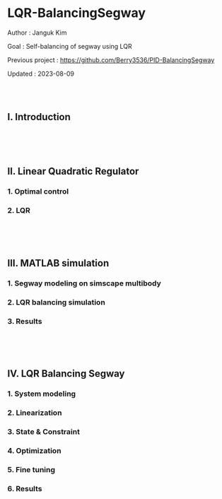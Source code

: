 # LQR-BalancingSegway
Author   : Janguk Kim

Goal    : Self-balancing of segway using LQR

Previous project : https://github.com/Berry3536/PID-BalancingSegway 

Updated : 2023-08-09

<br/><br/>
## Ⅰ. Introduction



<br/><br/><br/>
## Ⅱ. Linear Quadratic Regulator
### 1. Optimal control

### 2. LQR



<br/><br/><br/>
## Ⅲ. MATLAB simulation
### 1. Segway modeling on simscape multibody

### 2. LQR balancing simulation

### 3. Results



<br/><br/><br/>
## Ⅳ. LQR Balancing Segway
### 1. System modeling

### 2. Linearization

### 3. State & Constraint

### 4. Optimization

### 5. Fine tuning

### 6. Results


